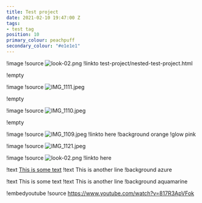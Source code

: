 ```yaml
---
title: Test project
date: 2021-02-10 19:47:00 Z
tags:
- test tag
position: 10
primary_colour: peachpuff
secondary_colour: "#e1e1e1"
---
```


!image
!source ![look-02.png](/uploads/look-02.png)
!linkto test-project/nested-test-project.html

!empty

!image
!source ![IMG_1111.jpeg](/uploads/IMG_1111.jpeg)

!empty

!image
!source ![IMG_1110.jpeg](/uploads/IMG_1110.jpeg)

!empty

!image
!source ![IMG_1109.jpeg](/uploads/IMG_1109.jpeg)
!linkto here
!background orange
!glow pink

!image
!source ![IMG_1121.jpeg](/uploads/IMG_1121.jpeg)

!image
!source ![look-02.png](/uploads/look-02.png)
!linkto here

!text [This is some text](http://google.com)
!text This is another line
!background azure

!text This is some text
!text This is another line
!background aquamarine

!embedyoutube
!source https://www.youtube.com/watch?v=817R3ApVFok
